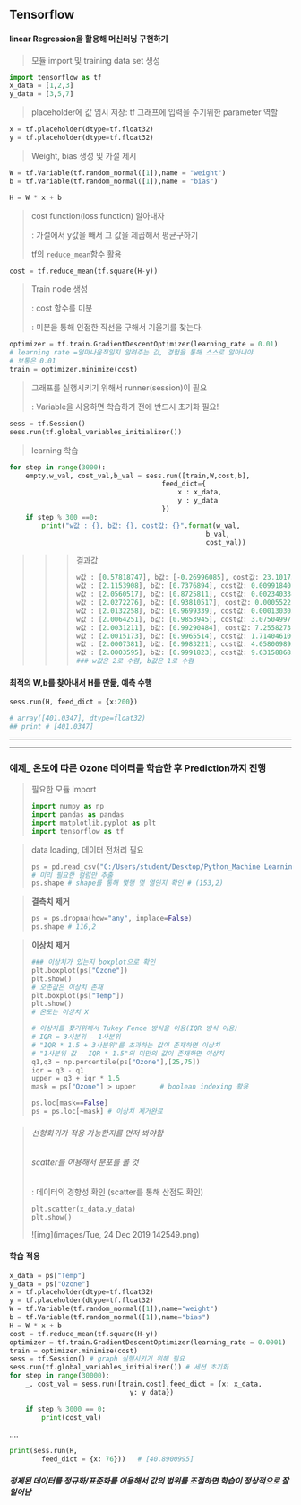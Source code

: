 ## Tensorflow

#### linear Regression을 활용해 머신러닝 구현하기

> 모듈 import 및 training data set 생성

```python
import tensorflow as tf
x_data = [1,2,3]
y_data = [3,5,7]
```

> placeholder에 값 임시 저장: tf 그래프에 입력을 주기위한 parameter 역할

```Python
x = tf.placeholder(dtype=tf.float32)
y = tf.placeholder(dtype=tf.float32)
```

> Weight, bias 생성 및 가설 제시

```python
W = tf.Variable(tf.random_normal([1]),name = "weight")
b = tf.Variable(tf.random_normal([1]),name = "bias")

H = W * x + b
```

> cost function(loss function) 알아내자
>
> : 가설에서 y값을 빼서 그 값을 제곱해서 평균구하기
>
> tf의 `reduce_mean`함수 활용

```python
cost = tf.reduce_mean(tf.square(H-y))
```

> Train node 생성
>
> : cost 함수를 미분
>
> : 미분을 통해 인접한 직선을 구해서 기울기를 찾는다.

```python
optimizer = tf.train.GradientDescentOptimizer(learning_rate = 0.01) 
# learning rate =얼마나움직일지 알려주는 값, 경험을 통해 스스로 알아내야
# 보통은 0.01
train = optimizer.minimize(cost)
```

> 그래프를 실행시키기 위해서 runner(session)이 필요
>
> : Variable을 사용하면 학습하기 전에 반드시 초기화 필요!

```python
sess = tf.Session()
sess.run(tf.global_variables_initializer())
```

> learning 학습

```python
for step in range(3000):
    empty,w_val, cost_val,b_val = sess.run([train,W,cost,b],
                                      feed_dict={
                                          x : x_data,
                                          y : y_data
                                      })
    if step % 300 ==0:
        print("w값 : {}, b값: {}, cost값: {}".format(w_val,
                                                 b_val,
                                                 cost_val))
```

> > > 결과값
> > >
> > > ```python
> > > w값 : [0.57818747], b값: [-0.26996085], cost값: 23.10173225402832
> > > w값 : [2.1153908], b값: [0.7376894], cost값: 0.009918401949107647
> > > w값 : [2.0560517], b값: [0.8725811], cost값: 0.002340334700420499
> > > w값 : [2.0272276], b값: [0.93810517], cost값: 0.000552224984858185
> > > w값 : [2.0132258], b값: [0.9699339], cost값: 0.00013030314585193992
> > > w값 : [2.0064251], b값: [0.9853945], cost값: 3.075049971812405e-05
> > > w값 : [2.0031211], b값: [0.99290484], cost값: 7.255827313201735e-06
> > > w값 : [2.0015173], b값: [0.9965514], cost값: 1.7140461068265722e-06
> > > w값 : [2.0007381], b값: [0.9983221], cost값: 4.0580098925602215e-07
> > > w값 : [2.0003595], b값: [0.9991823], cost값: 9.631588682168513e-08
> > > ### w값은 2로 수렴, b값은 1로 수렴
> > > ```

#### 최적의 W,b를 찾아내서 H를 만듦, 예측 수행

```python
sess.run(H, feed_dict = {x:200})

# array([401.0347], dtype=float32)
## print # [401.0347]
```

--------------

----------

### 예제_ 온도에 따른 Ozone 데이터를 학습한 후 Prediction까지 진행

> 필요한 모듈 import
>
> ```python
> import numpy as np
> import pandas as pandas
> import matplotlib.pyplot as plt
> import tensorflow as tf
> ```

> data loading, 데이터 전처리 필요
>
> ```python
> ps = pd.read_csv("C:/Users/student/Desktop/Python_Machine Learning/ozone.csv")[["Ozone","Temp"]]
> # 미리 필요한 컬럼만 추출
> ps.shape # shape를 통해 몇행 몇 열인지 확인 # (153,2)
> ```

> **결측치 제거**
>
> ```python
> ps = ps.dropna(how="any", inplace=False)
> ps.shape # 116,2
> ```

> **이상치 제거**
>
> ```python
> ### 이상치가 있는지 boxplot으로 확인
> plt.boxplot(ps["Ozone"])
> plt.show()
> # 오존값은 이상치 존재
> plt.boxplot(ps["Temp"])
> plt.show()
> # 온도는 이상치 X
> ```
>
> ```python
> # 이상치를 찾기위해서 Tukey Fence 방식을 이용(IQR 방식 이용)
> # IQR = 3사분위 - 1사분위
> # "IQR * 1.5 + 3사분위"를 초과하는 값이 존재하면 이상치
> # "1사분위 값 - IQR * 1.5"의 미만의 값이 존재하면 이상치
> q1,q3 = np.percentile(ps["Ozone"],[25,75])
> iqr = q3 - q1
> upper = q3 + iqr * 1.5
> mask = ps["Ozone"] > upper      # boolean indexing 활용
> 
> ps.loc[mask==False]
> ps = ps.loc[~mask] # 이상치 제거완료
> ```

>  ###### 선형회귀가 적용 가능한지를 먼저 봐야함
>
> ###### scatter를 이용해서 분포를 볼 것
>
> : 데이터의 경향성 확인 (scatter를 통해 산점도 확인)
>
> ```python
> plt.scatter(x_data,y_data)
> plt.show()
> ```
>
> ![img](images/Tue, 24 Dec 2019 142549.png)

#### 학습 적용

```python
x_data = ps["Temp"]
y_data = ps["Ozone"]
x = tf.placeholder(dtype=tf.float32)
y = tf.placeholder(dtype=tf.float32)
W = tf.Variable(tf.random_normal([1]),name="weight")
b = tf.Variable(tf.random_normal([1]),name="bias")
H = W * x + b
cost = tf.reduce_mean(tf.square(H-y))
optimizer = tf.train.GradientDescentOptimizer(learning_rate = 0.0001)
train = optimizer.minimize(cost)
sess = tf.Session() # graph 실행시키기 위해 필요
sess.run(tf.global_variables_initializer()) # 세션 초기화 
for step in range(30000):
    _, cost_val = sess.run([train,cost],feed_dict = {x: x_data,
                              y: y_data})
    
    if step % 3000 == 0:
        print(cost_val)
```

....

```python
print(sess.run(H, 
        feed_dict = {x: 76}))   # [40.8900995]
```

###### **정제된 데이터를 정규화/표준화를 이용해서 값의 범위를 조절하면 학습이 정상적으로 잘 일어남**

